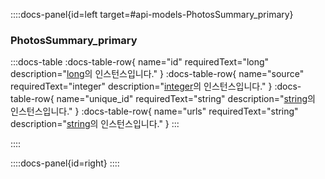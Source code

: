 ::::docs-panel{id=left target=#api-models-PhotosSummary_primary}

### PhotosSummary_primary

:::docs-table
:docs-table-row{
name="id"
requiredText="long"
description="<a href='/docs/reference/#api-models-long'>long</a>의 인스턴스입니다."
}
:docs-table-row{
name="source"
requiredText="integer"
description="<a href='/docs/reference/#api-models-integer'>integer</a>의 인스턴스입니다."
}
:docs-table-row{
name="unique_id"
requiredText="string"
description="<a href='/docs/reference/#api-models-string'>string</a>의 인스턴스입니다."
}
:docs-table-row{
name="urls"
requiredText="string"
description="<a href='/docs/reference/#api-models-string'>string</a>의 인스턴스입니다."
}
:::

::::

::::docs-panel{id=right}
::::
